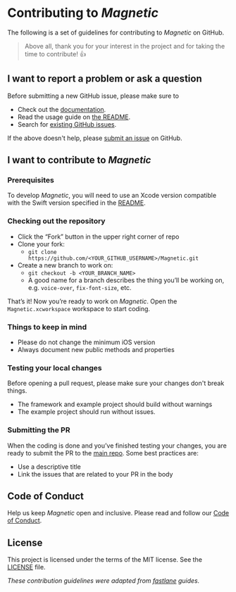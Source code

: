 # Contributing to _Magnetic_

The following is a set of guidelines for contributing to _Magnetic_ on GitHub.

> Above all, thank you for your interest in the project and for taking the time to contribute! 👍

## I want to report a problem or ask a question

Before submitting a new GitHub issue, please make sure to

- Check out the [documentation](https://github.com/efremidze/Magnetic).
- Read the usage guide on [the README](https://github.com/efremidze/Magnetic/#usage).
- Search for [existing GitHub issues](https://github.com/efremidze/Magnetic/issues).

If the above doesn't help, please [submit an issue](https://github.com/efremidze/Magnetic/issues) on GitHub.

## I want to contribute to _Magnetic_

### Prerequisites

To develop _Magnetic_, you will need to use an Xcode version compatible with the Swift version specified in the [README](https://github.com/efremidze/Cluster/#requirements).

### Checking out the repository

- Click the “Fork” button in the upper right corner of repo
- Clone your fork:
    - `git clone https://github.com/<YOUR_GITHUB_USERNAME>/Magnetic.git`
- Create a new branch to work on:
    - `git checkout -b <YOUR_BRANCH_NAME>`
    - A good name for a branch describes the thing you’ll be working on, e.g. `voice-over`, `fix-font-size`, etc.

That’s it! Now you’re ready to work on _Magnetic_. Open the `Magnetic.xcworkspace` workspace to start coding.

### Things to keep in mind

- Please do not change the minimum iOS version
- Always document new public methods and properties

### Testing your local changes

Before opening a pull request, please make sure your changes don't break things.

- The framework and example project should build without warnings
- The example project should run without issues.

### Submitting the PR

When the coding is done and you’ve finished testing your changes, you are ready to submit the PR to the [main repo](https://github.com/efremidze/Cluster). Some best practices are:

- Use a descriptive title
- Link the issues that are related to your PR in the body

## Code of Conduct

Help us keep _Magnetic_ open and inclusive. Please read and follow our [Code of Conduct](CODE_OF_CONDUCT.md).

## License

This project is licensed under the terms of the MIT license. See the [LICENSE](LICENSE) file.

_These contribution guidelines were adapted from [_fastlane_](https://github.com/fastlane/fastlane) guides._
